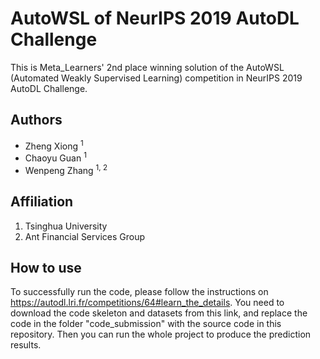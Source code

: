 # AutoWSL of NeurIPS 2019 AutoDL Challenge

This is Meta_Learners' 2nd place winning solution of the AutoWSL (Automated Weakly Supervised Learning) competition in NeurIPS 2019 AutoDL Challenge. 

## Authors
* Zheng Xiong <sup>1</sup>
* Chaoyu Guan <sup>1</sup>
* Wenpeng Zhang <sup>1, 2</sup>

## Affiliation
1. Tsinghua University
2. Ant Financial Services Group

## How to use
To successfully run the code, please follow the instructions on <https://autodl.lri.fr/competitions/64#learn_the_details>. You need to download the code skeleton and datasets from this link, and replace the code in the folder "code_submission" with the source code in this repository. Then you can run the whole project to produce the prediction results. 
